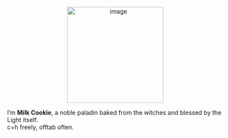 


<p align="center">
  <img <img width="225" height="225" alt="image" src="https://github.com/user-attachments/assets/4a679ee4-b391-4378-9526-956627b3fb74" />

</p>

I’m **Milk Cookie**, a noble paladin baked from the witches and blessed by the Light itself.  
c+h freely, offtab often.

 
